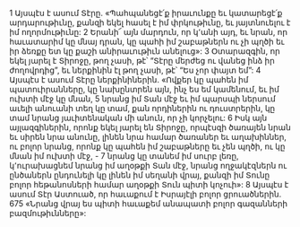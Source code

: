 1 Այսպէս է ասում Տէրը.
«Պահպանեցէ՛ք իրաւունքը եւ կատարեցէ՛ք արդարութիւնը,
քանզի եկել հասել է իմ փրկութիւնը,
եւ յայտնուելու է իմ ողորմութիւնը:
2 Երանի՜ այն մարդուն, որ կ՚անի այդ,
եւ նրան, որ հաւատարիմ կը մնայ դրան,
կը պահի իմ շաբաթներն ու չի պղծի
եւ իր ձեռքը ետ կը քաշի անիրաւութիւն անելուց»:
3 Օտարազգին, որ եկել յարել է Տիրոջը, թող չասի, թէ՝
“Տէրը մերժեց ու վանեց ինձ իր ժողովրդից”,
եւ ներքինին էլ թող չասի, թէ՝
“Ես չոր փայտ եմ”:
4 Այսպէս է ասում Տէրը ներքինիներին.
«Ովքեր կը պահեն իմ պատուիրանները,
կը նախընտրեն այն, ինչ ես եմ կամենում,
եւ իմ ուխտի մէջ կը մնան,
5 նրանց իմ Տան մէջ եւ իմ պարսպի ներսում աւելի անուանի տեղ կը տամ,
քան որդիներին ու դուստրերին,
կը տամ նրանց յաւիտենական մի անուն, որ չի կորչելու:
6 Իսկ այն այլազգիներին, որոնք եկել յարել են Տիրոջը,
որպէսզի ծառայեն նրան եւ սիրեն նրա անունը,
լինեն նրա համար ծառաներ եւ աղախիններ,
ու բոլոր նրանց, որոնք կը պահեն իմ շաբաթները եւ չեն պղծի,
ու կը մնան իմ ուխտի մէջ, -
7 նրանց կը տանեմ իմ սուրբ լեռը,
կ՚ուրախացնեմ նրանց իմ աղօթքի Տան մէջ,
նրանց ողջակէզներն ու ընծաներն ընդունելի կը լինեն իմ սեղանի վրայ,
քանզի իմ Տունը բոլոր հեթանոսների համար աղօթքի Տուն պիտի կոչուի»:
8 Այսպէս է ասում Տէր Աստուած,
որ հաւաքում է Իսրայէլի բոլոր ցրուածներին.
675 «Նրանց վրայ ես պիտի հաւաքեմ անապատի բոլոր գազանների բազմութիւնները»:
